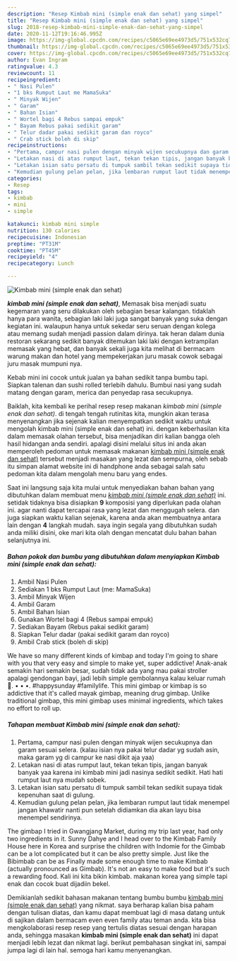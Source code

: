 ```yaml
---
description: "Resep Kimbab mini (simple enak dan sehat) yang simpel"
title: "Resep Kimbab mini (simple enak dan sehat) yang simpel"
slug: 2018-resep-kimbab-mini-simple-enak-dan-sehat-yang-simpel
date: 2020-11-12T19:16:46.995Z
image: https://img-global.cpcdn.com/recipes/c5065e69ee4973d5/751x532cq70/kimbab-mini-simple-enak-dan-sehat-foto-resep-utama.jpg
thumbnail: https://img-global.cpcdn.com/recipes/c5065e69ee4973d5/751x532cq70/kimbab-mini-simple-enak-dan-sehat-foto-resep-utama.jpg
cover: https://img-global.cpcdn.com/recipes/c5065e69ee4973d5/751x532cq70/kimbab-mini-simple-enak-dan-sehat-foto-resep-utama.jpg
author: Evan Ingram
ratingvalue: 4.3
reviewcount: 11
recipeingredient:
- " Nasi Pulen"
- "1 bks Rumput Laut me MamaSuka"
- " Minyak Wijen"
- " Garam"
- " Bahan Isian"
- " Wortel bagi 4 Rebus sampai empuk"
- " Bayam Rebus pakai sedikit garam"
- " Telur dadar pakai sedikit garam dan royco"
- " Crab stick boleh di skip"
recipeinstructions:
- "Pertama, campur nasi pulen dengan minyak wijen secukupnya dan garam sesuai selera. (kalau isian nya pakai telur dadar yg sudah asin, maka garam yg di campur ke nasi dikit aja yaa)"
- "Letakan nasi di atas rumput laut, tekan tekan tipis, jangan banyak banyak yaa karena ini kimbab mini jadi nasinya sedikit sedikit. Hati hati rumput laut nya mudah sobek."
- "Letakan isian satu persatu di tumpuk sambil tekan sedikit supaya tidak kepenuhan saat di gulung."
- "Kemudian gulung pelan pelan, jika lembaran rumput laut tidak menempel jangan khawatir nanti pun setelah didiamkan dia akan layu bisa menempel sendirinya."
categories:
- Resep
tags:
- kimbab
- mini
- simple

katakunci: kimbab mini simple 
nutrition: 130 calories
recipecuisine: Indonesian
preptime: "PT31M"
cooktime: "PT45M"
recipeyield: "4"
recipecategory: Lunch

---
```



![Kimbab mini (simple enak dan sehat)](https://img-global.cpcdn.com/recipes/c5065e69ee4973d5/751x532cq70/kimbab-mini-simple-enak-dan-sehat-foto-resep-utama.jpg)

<b><i>kimbab mini (simple enak dan sehat)</i></b>, Memasak bisa menjadi suatu kegemaran yang seru dilakukan oleh sebagian besar kalangan. tidaklah hanya para wanita, sebagian laki laki juga sangat banyak yang suka dengan kegiatan ini. walaupun hanya untuk sekedar seru seruan dengan kolega atau memang sudah menjadi passion dalam dirinya. tak heran dalam dunia restoran sekarang sedikit banyak ditemukan laki laki dengan ketrampilan memasak yang hebat, dan banyak sekali juga kita melihat di bermacam warung makan dan hotel yang mempekerjakan juru masak cowok sebagai juru masak mumpuni nya.

Kebab mini ini cocok untuk jualan ya bahan sedikit tanpa bumbu tapi. Siapkan talenan dan sushi rolled terlebih dahulu. Bumbui nasi yang sudah matang dengan garam, merica dan penyedap rasa secukupnya.

Baiklah, kita kembali ke perihal resep resep makanan <i>kimbab mini (simple enak dan sehat)</i>. di tengah tengah rutinitas kita, mungkin akan terasa menyenangkan jika sejenak kalian menyempatkan sedikit waktu untuk mengolah kimbab mini (simple enak dan sehat) ini. dengan keberhasilan kita dalam memasak olahan tersebut, bisa menjadikan diri kalian bangga oleh hasil hidangan anda sendiri. apalagi disini melalui situs ini anda akan memperoleh pedoman untuk memasak makanan <u>kimbab mini (simple enak dan sehat)</u> tersebut menjadi masakan yang lezat dan sempurna, oleh sebab itu simpan alamat website ini di handphone anda sebagai salah satu pedoman kita dalam mengolah menu baru yang endes.


Saat ini langsung saja kita mulai untuk menyediakan bahan bahan yang dibutuhkan dalam membuat menu <u><i>kimbab mini (simple enak dan sehat)</i></u> ini. setidak tidaknya bisa disiapkan <b>9</b> komposisi yang diperlukan pada olahan ini. agar nanti dapat tercapai rasa yang lezat dan menggugah selera. dan juga siapkan waktu kalian sejenak, karena anda akan membuatnya antara lain dengan <b>4</b> langkah mudah. saya ingin segala yang dibutuhkan sudah anda miliki disini, oke mari kita olah dengan mencatat dulu bahan bahan selanjutnya ini.

<!--inarticleads1-->

##### Bahan pokok dan bumbu yang dibutuhkan dalam menyiapkan Kimbab mini (simple enak dan sehat):

1. Ambil  Nasi Pulen
1. Sediakan 1 bks Rumput Laut (me: MamaSuka)
1. Ambil  Minyak Wijen
1. Ambil  Garam
1. Ambil  Bahan Isian
1. Gunakan  Wortel bagi 4 (Rebus sampai empuk)
1. Sediakan  Bayam (Rebus pakai sedikit garam)
1. Siapkan  Telur dadar (pakai sedikit garam dan royco)
1. Ambil  Crab stick (boleh di skip)


We have so many different kinds of kimbap and today I&#39;m going to share with you that very easy and simple to make yet, super addictive! Anak-anak semakin hari semakin besar, sudah tidak ada yang mau pakai stroller apalagi gendongan bayi, jadi lebih simple gembolannya kalau keluar rumah 🥰. • • •. #happysunday #familylife. This mini gimbap or kimbap is so addictive that it&#39;s called mayak gimbap, meaning drug gimbap. Unlike traditional gimbap, this mini gimbap uses minimal ingredients, which takes no effort to roll up. 

<!--inarticleads2-->

##### Tahapan membuat Kimbab mini (simple enak dan sehat):

1. Pertama, campur nasi pulen dengan minyak wijen secukupnya dan garam sesuai selera. (kalau isian nya pakai telur dadar yg sudah asin, maka garam yg di campur ke nasi dikit aja yaa)
1. Letakan nasi di atas rumput laut, tekan tekan tipis, jangan banyak banyak yaa karena ini kimbab mini jadi nasinya sedikit sedikit. Hati hati rumput laut nya mudah sobek.
1. Letakan isian satu persatu di tumpuk sambil tekan sedikit supaya tidak kepenuhan saat di gulung.
1. Kemudian gulung pelan pelan, jika lembaran rumput laut tidak menempel jangan khawatir nanti pun setelah didiamkan dia akan layu bisa menempel sendirinya.


The gimbap I tried in Gwangjang Market, during my trip last year, had only two ingredients in it. Sunny Dahye and I head over to the Kimbab Family House here in Korea and surprise the children with Indomie for the Gimbab can be a lot complicated but it can be also pretty simple. Just like the Bibimbab can be as Finally made some enough time to make Kimbab (actually pronounced as Gimbab). It&#39;s not an easy to make food but it&#39;s such a rewarding food. Kali ini kita bikin kimbab. makanan korea yang simple tapi enak dan cocok buat dijadiin bekel. 

Demikianlah sedikit bahasan makanan tentang bumbu bumbu <u>kimbab mini (simple enak dan sehat)</u> yang nikmat. saya berharap kalian bisa paham dengan tulisan diatas, dan kamu dapat membuat lagi di masa datang untuk di sajikan dalam bermacam even even family atau teman anda. kita bisa mengkolaborasi resep resep yang tertulis diatas sesuai dengan harapan anda, sehingga masakan <b>kimbab mini (simple enak dan sehat)</b> ini dapat menjadi lebih lezat dan nikmat lagi. berikut pembahasan singkat ini, sampai jumpa lagi di lain hal. semoga hari kamu menyenangkan.
